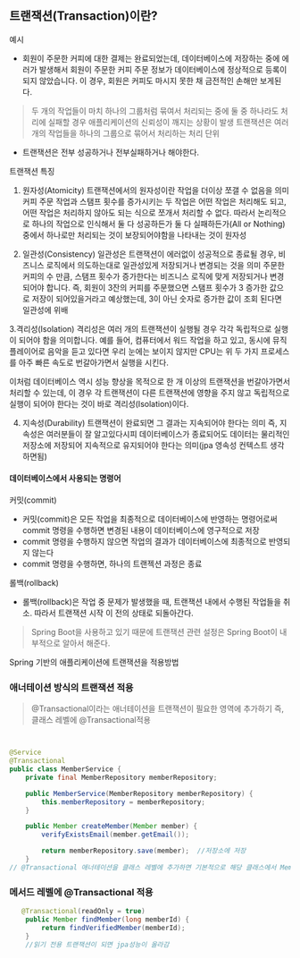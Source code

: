 ## 트랜잭션(Transaction)이란?

예시

- 회원이 주문한 커피에 대한 결제는 완료되었는데, 데이터베이스에 저장하는 중에 에러가 발생해서 회원이 주문한 커피 주문 정보가 데이터베이스에 정상적으로 등록이 되지 않았습니다.
이 경우, 회원은 커피도 마시지 못한 채 금전적인 손해만 보게된다.

> 두 개의 작업들이 마치 하나의 그룹처럼 묶여서 처리되는 중에 둘 중 하나라도 처리에 실패할 경우 애플리케이션의 신뢰성이 깨지는 상황이 발생
> 트랜잭션은 여러개의 작업들을 하나의 그룹으로 묶어서 처리하는 처리 단위

- 트랜잭션은 전부 성공하거나 전부실패하거나 해야한다.

트랜잭션 특징
1. 원자성(Atomicity)
트랜잭션에서의 원자성이란 작업을 더이상 쪼갤 수 없음을 의미
커피 주문 작업과 스탬프 횟수를 증가시키는 두 작업은 어떤 작업은 처리해도 되고,
어떤 작업은 처리하지 않아도 되는 식으로 쪼개서 처리할 수 없다.
따라서 논리적으로 하나의 작업으로 인식해서 둘 다 성공하든가 둘 다 실패하든가(All or Nothing) 중에서 하나로만 처리되는 것이 보장되어야함을 나타내는 것이 원자성


2. 일관성(Consistency)
일관성은 트랜잭션이 에러없이 성공적으로 종료될 경우, 비즈니스 로직에서 의도하는대로 일관성있게 저장되거나 변경되는 것을 의미 주문한 커피의 수 만큼, 
스탬프 횟수가 증가한다는 비즈니스 로직에 맞게 저장되거나 변경되어야 합니다.
즉, 회원이 3잔의 커피를 주문했으면 스탬프 횟수가 3 증가한 값으로 저장이 되어있을거라고 예상했는데, 
3이 아닌 숫자로 증가한 값이 조회 된다면 일관성에 위배 


3.격리성(Isolation)
격리성은 여러 개의 트랜잭션이 실행될 경우 각각 독립적으로 실행이 되어야 함을 의미합니다.
예를 들어, 컴퓨터에서 워드 작업을 하고 있고, 동시에 뮤직 플레이어로 음악을 듣고 있다면 
우리 눈에는 보이지 않지만 CPU는 위 두 가지 프로세스를 아주 빠른 속도로 번갈아가면서 실행을 시킨다.

이처럼 데이터베이스 역시 성능 향상을 목적으로 한 개 이상의 트랜잭션을 번갈아가면서 처리할 수 있는데, 이 경우 각 트랜잭션이 다른 트랜잭션에 영향을 주지 않고 독립적으로 실행이 되어야 한다는 것이 바로 격리성(Isolation)이다.


4. 지속성(Durability)
트랜잭션이 완료되면 그 결과는 지속되어야 한다는 의미
즉, 지속성은 여러분들이 잘 알고있다시피 데이터베이스가 종료되어도 
데이터는 물리적인 저장소에 저장되어 지속적으로 유지되어야 한다는 의미(jpa 영속성 컨텍스트 생각하면됨)


#### 데이터베이스에서 사용되는 명령어
커밋(commit)
- 커밋(commit)은 모든 작업을 최종적으로 데이터베이스에 반영하는 명령어로써  commit 명령을 수행하면 변경된 내용이 데이터베이스에 영구적으로 저장
- commit 명령을 수행하지 않으면 작업의 결과가 데이터베이스에 최종적으로 반영되지 않는다
- commit 명령을 수행하면, 하나의 트랜젝션 과정은 종료

롤백(rollback)
- 롤백(rollback)은 작업 중 문제가 발생했을 때, 트랜잭션 내에서 수행된 작업들을 취소.
따라서 트랜잭션 시작 이 전의 상태로 되돌아간다.


> Spring Boot을 사용하고 있기 때문에 트랜잭션 관련 설정은 Spring Boot이 내부적으로 알아서 해준다.


Spring 기반의 애플리케이션에 트랜잭션을 적용방법

### 애너테이션 방식의 트랜잭션 적용
> @Transactional이라는 애너테이션을 트랜잭션이 필요한 영역에 추가하기
> 즉, 클래스 레벨에 @Transactional적용 

```java


@Service
@Transactional  
public class MemberService {
    private final MemberRepository memberRepository;

    public MemberService(MemberRepository memberRepository) {
        this.memberRepository = memberRepository;
    }

    public Member createMember(Member member) {
        verifyExistsEmail(member.getEmail());

        return memberRepository.save(member);  //저장소에 저장 
    }
// @Transactional 애너테이션을 클래스 레벨에 추가하면 기본적으로 해당 클래스에서 MemberRepository의 기능을 이용하는 모든 메서드에 트랜잭션    
 ```
 ### 메서드 레벨에 @Transactional 적용
```java
   @Transactional(readOnly = true)
    public Member findMember(long memberId) {
        return findVerifiedMember(memberId);
    }
    //읽기 전용 트랜잭션이 되면 jpa성능이 올라감 
```

